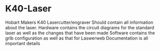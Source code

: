 # K40-Laser
Hobart Makers K40 Lasercutter/engraver
Should contain all information about the laser. 
Hardware contains the circuit diagrams for the standard laser as well 
as the changes that have been made
Software contains the grlb configuration as well as that for Laswerweb
Documentation is all important details

